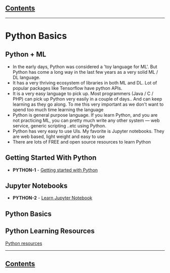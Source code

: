 <link rel='stylesheet' href='../assets/css/main.css'/>

## [Contents](../contents.md)
---

# Python Basics

## Python + ML

- In the early days, Python was considered a 'toy language for ML'.  But Python has come a long way in the last few years as a very solid ML / DL language.
- It has a very thriving ecosystem of libraries in both ML and DL.  Lot of popular packages like Tensorflow have python APIs.
- It is a very easy language to pick up.  Most programmers (Java / C / PHP) can pick up Python very easily in a couple of days.. And can keep learning as they go along.   To me this very important as we don't want to spend too much time learning the language
- Python is  general purpose language.  If you learn Python, and you are not practicing ML, you can pretty much write any other system — web service, generic scripting ..etc using Python.
- Python has very easy to use UIs.  My favorite is Jupyter notebooks. They are web based, light weight and easy to use
- There are lots of FREE and open source resources to learn Python

## Getting Started With Python
* **PYTHON-1** - [Getting started with Python](1-python-getting-started.md)

## Jupyter Notebooks
* **PYTHON-2** - [Learn Jupyter Notebook](2-jupyter-notebook.md)

## Python Basics

## Python Learning Resources
[Python resources](python-resources.md)

---

## [Contents](../contents.md)

